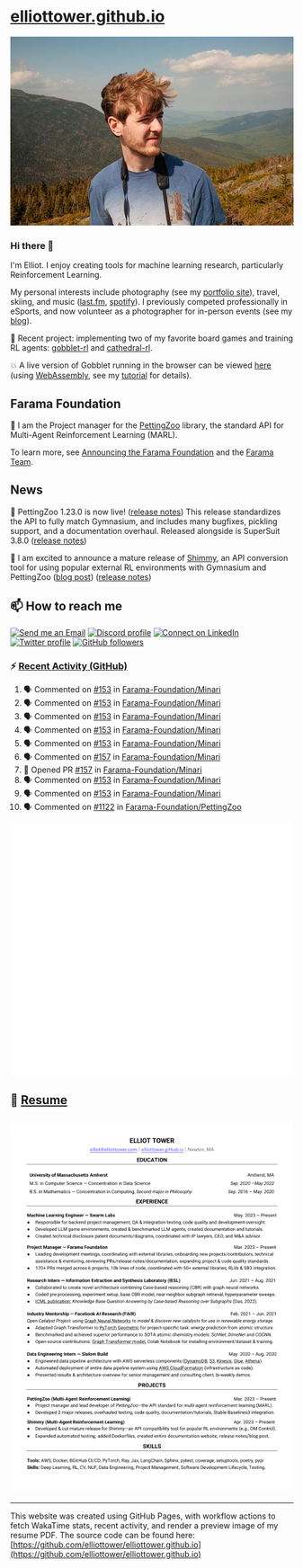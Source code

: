# [elliottower.github.io](https://github.com/elliottower/elliottower.github.io)

[![A wild Elliot on Mt Washington](https://raw.githubusercontent.com/elliottower/elliottower.github.io/main/src/jpg/DSCF7539-600px.jpg?raw=true)](https://raw.githubusercontent.com/elliottower/elliottower.github.io/main/src/jpg/DSCF7539.jpg?raw=true)

### Hi there 👋

I'm Elliot. I enjoy creating tools for machine learning research, particularly Reinforcement Learning.

My personal interests include photography (see my [portfolio site](https://www.elliottower.com/)), travel, skiing, and music ([last.fm](https://www.last.fm/user/ajsdlfkwer), [spotify](https://open.spotify.com/user/12132818380)). I previously competed professionally in eSports, and now volunteer as a photographer for in-person events (see my [blog](https://www.elliottower.com/stories/?category=events)).

🤖 Recent project: implementing two of my favorite board games and training RL agents: [gobblet-rl](https://github.com/elliottower/gobblet-rl) and [cathedral-rl](https://github.com/elliottower/cathedral-rl). 

💥 A live version of Gobblet running in the browser can be viewed [here](https://elliottower.github.io/gobblet-rl/) (using [WebAssembly](https://webassembly.org/), see my [tutorial](https://github.com/elliottower/gobblet-rl/blob/main/tutorials/WebAssembly/web_assembly.md) for details).

## Farama Foundation

🚀 I am the Project manager for the [PettingZoo](https://github.com/Farama-Foundation/PettingZoo) library, the standard API for Multi-Agent Reinforcement Learning (MARL). 

To learn more, see [Announcing the Farama Foundation](https://farama.org/Announcing-The-Farama-Foundation) and the [Farama Team](https://farama.org/team).

## News

🎉 PettingZoo 1.23.0 is now live! ([release notes](https://github.com/Farama-Foundation/PettingZoo/releases/tag/1.23.0)) This release standardizes the API to fully match Gymnasium, and includes many bugfixes, pickling support, and a documentation overhaul. Released alongside is SuperSuit 3.8.0 ([release notes](https://github.com/Farama-Foundation/SuperSuit/releases/tag/3.8.0)) 

<!-- ![GitHub Release Date](https://img.shields.io/github/release-date/Farama-Foundation/PettingZoo) -->

🎉 I am excited to announce a mature release of [Shimmy](https://github.com/Farama-Foundation/Shimmy), an API conversion tool for using popular external RL environments with Gymnasium and PettingZoo ([blog post](https://farama.org/Announcing-Shimmy)) ([release notes](https://github.com/Farama-Foundation/Shimmy/releases/tag/v1.0.0)) 

## 📫 How to reach me

 [![Send me an Email](https://img.shields.io/badge/email-elliot%40elliottower.com-blue)](mailto:elliot@elliottower.com)
 [![Discord profile](https://img.shields.io/badge/Discord-7289DA?style=flat&logo=discord&logoColor=white)](https://discord.com/users/83091537923145728)
 [![Connect on LinkedIn](https://img.shields.io/badge/--linkedin?label=LinkedIn&logo=LinkedIn&style=social)](https://www.linkedin.com/in/elliot-tower)
 [![Twitter profile](https://img.shields.io/twitter/follow/elliottower?style=social)](https://twitter.com/ElliotTower/)
 [![GitHub followers](https://img.shields.io/github/followers/elliottower?style=social)](https://github.com/elliottower/)

### ⚡ [Recent Activity (GitHub)](https://github.com/elliottower)

<!--START_SECTION:activity-->
1. 🗣 Commented on [#153](https://github.com/Farama-Foundation/Minari/pull/153#issuecomment-1781412453) in [Farama-Foundation/Minari](https://github.com/Farama-Foundation/Minari)
2. 🗣 Commented on [#153](https://github.com/Farama-Foundation/Minari/pull/153#issuecomment-1781370221) in [Farama-Foundation/Minari](https://github.com/Farama-Foundation/Minari)
3. 🗣 Commented on [#153](https://github.com/Farama-Foundation/Minari/pull/153#issuecomment-1781271865) in [Farama-Foundation/Minari](https://github.com/Farama-Foundation/Minari)
4. 🗣 Commented on [#153](https://github.com/Farama-Foundation/Minari/pull/153#issuecomment-1781270281) in [Farama-Foundation/Minari](https://github.com/Farama-Foundation/Minari)
5. 🗣 Commented on [#153](https://github.com/Farama-Foundation/Minari/pull/153#issuecomment-1781264247) in [Farama-Foundation/Minari](https://github.com/Farama-Foundation/Minari)
6. 🗣 Commented on [#157](https://github.com/Farama-Foundation/Minari/pull/157#issuecomment-1781258641) in [Farama-Foundation/Minari](https://github.com/Farama-Foundation/Minari)
7. 💪 Opened PR [#157](https://github.com/Farama-Foundation/Minari/pull/157) in [Farama-Foundation/Minari](https://github.com/Farama-Foundation/Minari)
8. 🗣 Commented on [#153](https://github.com/Farama-Foundation/Minari/pull/153#issuecomment-1781211909) in [Farama-Foundation/Minari](https://github.com/Farama-Foundation/Minari)
9. 🗣 Commented on [#153](https://github.com/Farama-Foundation/Minari/pull/153#issuecomment-1781210422) in [Farama-Foundation/Minari](https://github.com/Farama-Foundation/Minari)
10. 🗣 Commented on [#1122](https://github.com/Farama-Foundation/PettingZoo/issues/1122#issuecomment-1781201573) in [Farama-Foundation/PettingZoo](https://github.com/Farama-Foundation/PettingZoo)
<!--END_SECTION:activity-->


<picture>
  <a href="https://metrics.lecoq.io/insights?user=elliottower">
   <img src="/github-metrics.svg" alt="Metrics">
  </a>
</picture>

## 📄 [Resume](https://elliottower.github.io/src/pdf/resume.pdf)

<!-- PDF-TO-MARKDOWN:START -->
![Page 1](src/png/page1.png "Page 1")
---
<!-- PDF-TO-MARKDOWN:END -->

----

This website was created using GitHub Pages, with workflow actions to fetch WakaTime stats, recent activity, and render a preview image of my resume PDF. The source code can be found here: [https://github.com/elliottower/elliottower.github.io](https://github.com/elliottower/elliottower.github.io)
